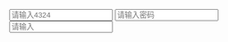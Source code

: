 <!DOCTYPE html>
<html lang="en">

<head>
  <meta charset="UTF-8">
  <meta name="viewport" content="width=device-width, initial-scale=1.0">
  <!-- <meta http-equiv="X-UA-Compatible" content="ie=edge"> -->
  <title>Document</title>

</head>

<body>
  <input type="text" placeholder="请输入4324" name="textOne" value="">
  <input type="password" placeholder="请输入密码">
  <input type="number" placeholder="请输入" name="textOne" value="">
  <script>
    window.onload = function () {
      if (!('placeholder' in document.createElement('input'))) {
        var input = Array.prototype.slice.call(document.querySelectorAll('[placeholder]'))
        input.forEach(function (m, x) {
          m.addEventListener('focus', function () {
            this.nextSibling.style.display = 'none'
          })
          m.addEventListener('blur', function () {
            if (!this.value) {
              this.style.display = 'none'
              this.nextSibling.style.display = 'inline'
            }
          })
          var inputClone = m.cloneNode()
          //密码框单独处理
          if (inputClone.getAttribute('type').toLowerCase() === 'password') {
            inputClone.setAttribute('type', 'text')
          }
          inputClone.setAttribute('value', inputClone.getAttribute('placeholder'))
          inputClone.style.display = 'none'
          m.insertAdjacentHTML('afterend', inputClone.outerHTML)
          m.nextSibling.addEventListener('focus', function () {
            this.style.display = 'none'
            this.previousSibling.style.display = 'inline'
            this.previousSibling.focus()
          })
          if (!m.value) {
            m.style.display = 'none'
            m.nextSibling.style.display = 'inline'
          }
        })
      }
    }
  </script>
</body>

</html>

